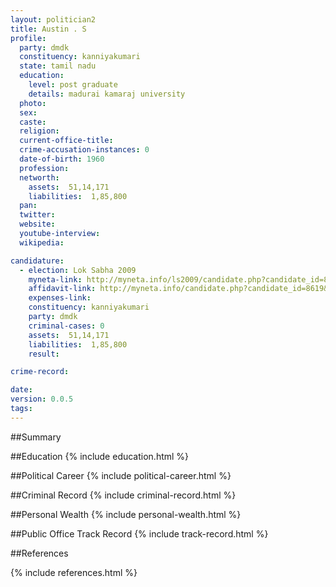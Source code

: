 ```yaml
---
layout: politician2
title: Austin . S
profile: 
  party: dmdk
  constituency: kanniyakumari
  state: tamil nadu
  education: 
    level: post graduate
    details: madurai kamaraj university
  photo: 
  sex: 
  caste: 
  religion: 
  current-office-title: 
  crime-accusation-instances: 0
  date-of-birth: 1960
  profession: 
  networth: 
    assets:  51,14,171
    liabilities:  1,85,800
  pan: 
  twitter: 
  website: 
  youtube-interview: 
  wikipedia: 

candidature: 
  - election: Lok Sabha 2009
    myneta-link: http://myneta.info/ls2009/candidate.php?candidate_id=8619
    affidavit-link: http://myneta.info/candidate.php?candidate_id=8619&scan=original
    expenses-link: 
    constituency: kanniyakumari 
    party: dmdk
    criminal-cases: 0
    assets:  51,14,171
    liabilities:  1,85,800
    result:  

crime-record: 

date: 
version: 0.0.5
tags: 
---
```

##Summary


##Education
{% include education.html %}


##Political Career
{% include political-career.html %}


##Criminal Record
{% include criminal-record.html %}


##Personal Wealth
{% include personal-wealth.html %}


##Public Office Track Record
{% include track-record.html %}


##References


{% include references.html %}